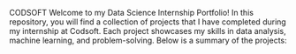 CODSOFT
Welcome to my Data Science Internship Portfolio! In this repository, you will find a collection of projects that I have completed during my internship at Codsoft. Each project showcases my skills in data analysis, 
machine learning, and problem-solving. Below is a summary of the projects:
